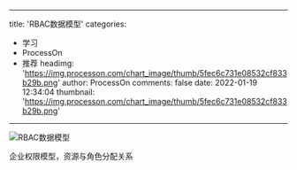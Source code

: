 
---
title: 'RBAC数据模型'
categories: 
 - 学习
 - ProcessOn
 - 推荐
headimg: 'https://img.processon.com/chart_image/thumb/5fec6c731e08532cf833b29b.png'
author: ProcessOn
comments: false
date: 2022-01-19 12:34:04
thumbnail: 'https://img.processon.com/chart_image/thumb/5fec6c731e08532cf833b29b.png'
---

<div>   
<img class="thumb" alt="RBAC数据模型" src="https://img.processon.com/chart_image/thumb/5fec6c731e08532cf833b29b.png" referrerpolicy="no-referrer">
<p>企业权限模型，资源与角色分配关系</p>  
</div>
            